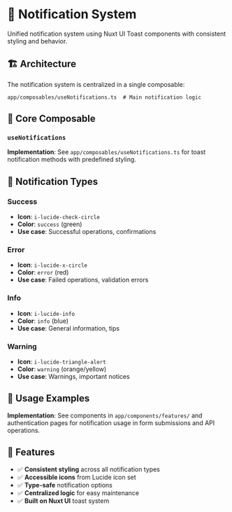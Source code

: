 # 🔔 Notification System

Unified notification system using Nuxt UI Toast components with consistent styling and behavior.

## 🏗️ Architecture

The notification system is centralized in a single composable:

```
app/composables/useNotifications.ts  # Main notification logic
```

## 🔧 Core Composable

### `useNotifications`

**Implementation**: See `app/composables/useNotifications.ts` for toast notification methods with predefined styling.

## 🎨 Notification Types

### Success

- **Icon**: `i-lucide-check-circle`
- **Color**: `success` (green)
- **Use case**: Successful operations, confirmations

### Error

- **Icon**: `i-lucide-x-circle`
- **Color**: `error` (red)
- **Use case**: Failed operations, validation errors

### Info

- **Icon**: `i-lucide-info`
- **Color**: `info` (blue)
- **Use case**: General information, tips

### Warning

- **Icon**: `i-lucide-triangle-alert`
- **Color**: `warning` (orange/yellow)
- **Use case**: Warnings, important notices

## 🚀 Usage Examples

**Implementation**: See components in `app/components/features/` and authentication pages for notification usage in form submissions and API operations.

## 🌟 Features

- ✅ **Consistent styling** across all notification types
- ✅ **Accessible icons** from Lucide icon set
- ✅ **Type-safe** notification options
- ✅ **Centralized logic** for easy maintenance
- ✅ **Built on Nuxt UI** toast system
